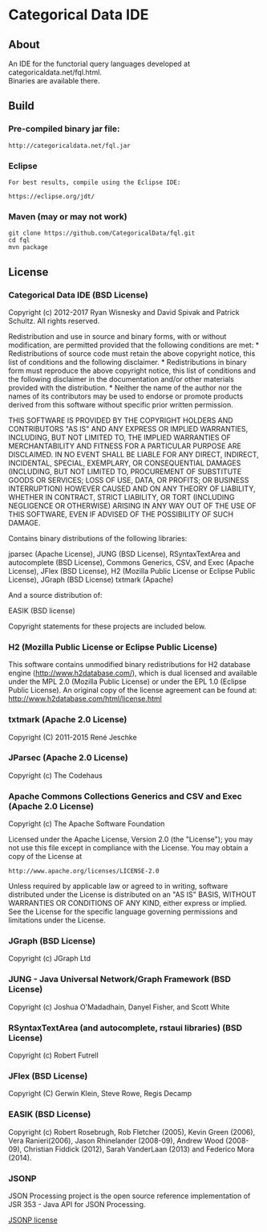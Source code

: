 Categorical Data IDE
====

About
-----

An IDE for the functorial query languages developed at categoricaldata.net/fql.html.  
Binaries are available there.

Build 
-----

### Pre-compiled binary jar file:

	http://categoricaldata.net/fql.jar

### Eclipse
	
	For best results, compile using the Eclipse IDE:
	
	https://eclipse.org/jdt/

### Maven (may or may not work)

    git clone https://github.com/CategoricalData/fql.git
    cd fql
    mvn package

License
-------

### Categorical Data IDE (BSD License)

Copyright (c) 2012-2017 Ryan Wisnesky and David Spivak and Patrick Schultz.
All rights reserved.

Redistribution and use in source and binary forms, with or without
modification, are permitted provided that the following conditions are met:
    * Redistributions of source code must retain the above copyright
      notice, this list of conditions and the following disclaimer.
    * Redistributions in binary form must reproduce the above copyright
      notice, this list of conditions and the following disclaimer in the
      documentation and/or other materials provided with the distribution.
    * Neither the name of the author nor the names of its contributors may
      be used to endorse or promote products derived from this software
      without specific prior written permission.

THIS SOFTWARE IS PROVIDED BY THE COPYRIGHT HOLDERS AND CONTRIBUTORS "AS IS" AND
ANY EXPRESS OR IMPLIED WARRANTIES, INCLUDING, BUT NOT LIMITED TO, THE IMPLIED
WARRANTIES OF MERCHANTABILITY AND FITNESS FOR A PARTICULAR PURPOSE ARE
DISCLAIMED. IN NO EVENT SHALL <COPYRIGHT HOLDER> BE LIABLE FOR ANY
DIRECT, INDIRECT, INCIDENTAL, SPECIAL, EXEMPLARY, OR CONSEQUENTIAL DAMAGES
(INCLUDING, BUT NOT LIMITED TO, PROCUREMENT OF SUBSTITUTE GOODS OR SERVICES;
LOSS OF USE, DATA, OR PROFITS; OR BUSINESS INTERRUPTION) HOWEVER CAUSED AND
ON ANY THEORY OF LIABILITY, WHETHER IN CONTRACT, STRICT LIABILITY, OR TORT
(INCLUDING NEGLIGENCE OR OTHERWISE) ARISING IN ANY WAY OUT OF THE USE OF THIS
SOFTWARE, EVEN IF ADVISED OF THE POSSIBILITY OF SUCH DAMAGE.

Contains binary distributions of the following libraries:

jparsec (Apache License),
JUNG (BSD License),
RSyntaxTextArea and autocomplete (BSD License),
Commons Generics, CSV, and Exec (Apache License),
JFlex (BSD License),
H2 (Mozilla Public License or Eclipse Public License),
JGraph (BSD License)
txtmark (Apache)

And a source distribution of:

EASIK (BSD license)

Copyright statements for these projects are included below.

### H2 (Mozilla Public License or Eclipse Public License)

This software contains unmodified binary redistributions for
H2 database engine (http://www.h2database.com/),
which is dual licensed and available under the MPL 2.0
(Mozilla Public License) or under the EPL 1.0 (Eclipse Public License).
An original copy of the license agreement can be found at:
http://www.h2database.com/html/license.html

### txtmark (Apache 2.0 License)

Copyright (C) 2011-2015 René Jeschke

### JParsec (Apache 2.0 License)

Copyright (c) The Codehaus

### Apache Commons Collections Generics and CSV and Exec (Apache 2.0 License)

Copyright (c) The Apache Software Foundation

Licensed under the Apache License, Version 2.0 (the "License");
you may not use this file except in compliance with the License.
You may obtain a copy of the License at

    http://www.apache.org/licenses/LICENSE-2.0

Unless required by applicable law or agreed to in writing, software
distributed under the License is distributed on an "AS IS" BASIS,
WITHOUT WARRANTIES OR CONDITIONS OF ANY KIND, either express or implied.
See the License for the specific language governing permissions and
limitations under the License.

### JGraph (BSD License)
Copyright (c) JGraph Ltd

### JUNG - Java Universal Network/Graph Framework (BSD License)
Copyright (c) Joshua O'Madadhain, Danyel Fisher, and Scott White

### RSyntaxTextArea (and autocomplete, rstaui libraries) (BSD License)
Copyright (c) Robert Futrell

### JFlex (BSD License)
Copyright (C) Gerwin Klein, Steve Rowe, Regis Decamp

### EASIK (BSD License) 
Copyright (c) Robert Rosebrugh, Rob Fletcher (2005), Kevin Green (2006), Vera Ranieri(2006), Jason Rhinelander (2008-09), Andrew Wood (2008-09), Christian Fiddick (2012), Sarah VanderLaan (2013) and Federico Mora (2014).

### JSONP
JSON Processing project is the open source reference implementation of JSR 353 - Java API for JSON Processing.

[JSONP license](http://jsonp.java.net/license.html)
